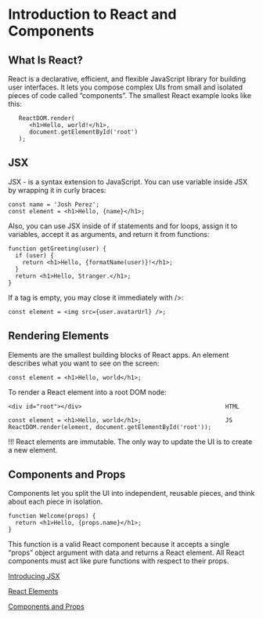 # Introduction to React and Components

## What Is React?

React is a declarative, efficient, and flexible JavaScript library for building user interfaces. It lets you compose complex UIs from small and isolated pieces of code called “components”.
The smallest React example looks like this:
```
   ReactDOM.render(
      <h1>Hello, world!</h1>,
      document.getElementById('root')
   );
```

## JSX

JSX - is a syntax extension to JavaScript.
You can use variable inside JSX by wrapping it in curly braces:
```
const name = 'Josh Perez';
const element = <h1>Hello, {name}</h1>;
```

 Also, you can use JSX inside of if statements and for loops, assign it to variables, accept it as arguments, and return it from functions:
 ```
 function getGreeting(user) {
   if (user) {
     return <h1>Hello, {formatName(user)}!</h1>;
   }
   return <h1>Hello, Stranger.</h1>;
 }
```
If a tag is empty, you may close it immediately with />:
```
const element = <img src={user.avatarUrl} />;
```

## Rendering Elements

Elements are the smallest building blocks of React apps.
An element describes what you want to see on the screen:
```
const element = <h1>Hello, world</h1>;
```
To render a React element into a root DOM node:
```
<div id="root"></div>                                         HTML

const element = <h1>Hello, world</h1>;                        JS
ReactDOM.render(element, document.getElementById('root'));
```
!!! React elements are immutable.
    The only way to update the UI is to create a new element.
    
## Components and Props

Components let you split the UI into independent, reusable pieces, and think about each piece in isolation.
```
function Welcome(props) {
  return <h1>Hello, {props.name}</h1>;
}
```
This function is a valid React component because it accepts a single “props” object argument with data and returns a React element.
All React components must act like pure functions with respect to their props.

[Introducing JSX](https://reactjs.org/docs/introducing-jsx.html)

[React Elements](https://reactjs.org/docs/rendering-elements.html)

[Components and Props](https://reactjs.org/docs/components-and-props.html)




